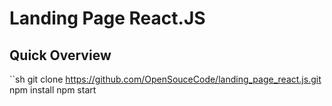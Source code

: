 # Landing Page React.JS

## Quick Overview

``sh
git clone https://github.com/OpenSouceCode/landing_page_react.js.git
npm install
npm start
```
